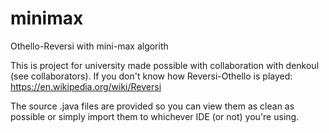 # minimax
Othello-Reversi with mini-max algorith

This is project for university made possible with collaboration with denkoul (see collaborators).
If you don't know how Reversi-Othello is played: https://en.wikipedia.org/wiki/Reversi

The source .java files are provided so you can view them as clean as possible or simply import them to whichever IDE (or not) you're using.

